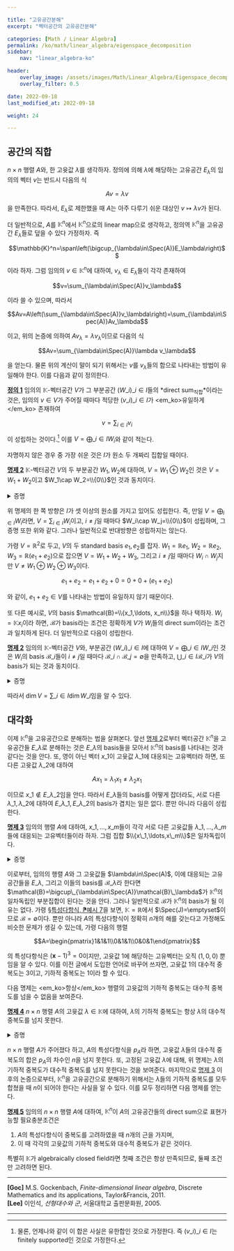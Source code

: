 ```yaml
---

title: "고유공간분해"
excerpt: "벡터공간의 고유공간분해"

categories: [Math / Linear Algebra]
permalink: /ko/math/linear_algebra/eigenspace_decomposition
sidebar: 
    nav: "linear_algebra-ko"

header:
    overlay_image: /assets/images/Math/Linear_Algebra/Eigenspace_decomposition.png
    overlay_filter: 0.5

date: 2022-09-18
last_modified_at: 2022-09-18

weight: 24

---
```


## 공간의 직합

$n\times n$ 행렬 $A$와, 한 고윳값 $\lambda$를 생각하자. 정의에 의해 $\lambda$에 해당하는 고유공간 $E_\lambda$의 임의의 벡터 $v$는 반드시 다음의 식

$$Av=\lambda v$$

을 만족한다. 따라서, $E_\lambda$로 제한했을 때 $A$는 아주 다루기 쉬운 대상인 $v\mapsto \lambda v$가 된다. 

더 일반적으로, $A$를 $\mathbb{K}^n$에서 $\mathbb{K}^n$으로의 linear map으로 생각하고, 정의역 $\mathbb{K}^n$을 고유공간 $E_\lambda$들로 덮을 수 있다 가정하자. 즉

$$\mathbb{K}^n=\span\left(\bigcup_{\lambda\in\Spec(A)}E_\lambda\right)$$

이라 하자. 그럼 임의의 $v\in\mathbb{K}^n$에 대하여, $v_\lambda\in E_\lambda$들이 각각 존재하여

$$v=\sum_{\lambda\in\Spec(A)}v_\lambda$$

이라 쓸 수 있으며, 따라서 

$$Av=A\left(\sum_{\lambda\in\Spec(A)}v_\lambda\right)=\sum_{\lambda\in\Spec(A)}Av_\lambda$$

이고, 위의 논증에 의하여 $Av_\lambda=\lambda v_\lambda$이므로 다음의 식

$$Av=\sum_{\lambda\in\Spec(A)}\lambda v_\lambda$$

을 얻는다. 물론 위의 계산이 말이 되기 위해서는 $v$를 $v_\lambda$들의 합으로 나타내는 방법이 유일해야 한다. 이를 다음과 같이 정의한다.

<div class="definition" markdown="1">

<ins id="def1">**정의 1**</ins> 임의의 $\mathbb{K}$-벡터공간 $V$가 그 부분공간 $(W\_i)\_{i\in I}$들의 *direct sum<sub>직합</sub>*이라는 것은, 임의의 $v\in V$가 주어질 때마다 적당한 $(v\_i)\_{i\in I}$가 <em_ko>유일하게</em_ko> 존재하여 

$$v=\sum_{i\in I} v_i$$

이 성립하는 것이다.[^1] 이를 $V=\bigoplus\_{i\in I}W_i$와 같이 적는다. 

</div>

자명하지 않은 경우 중 가장 쉬운 것은 $I$가 원소 두 개짜리 집합일 때이다.

<div class="proposition" markdown="1">

<ins id="prop2">**명제 2**</ins> $\mathbb{K}$-벡터공간 $V$의 두 부분공간 $W_1,W_2$에 대하여, $V=W_1\oplus W_2$인 것은 $V=W_1+W_2$이고 $W_1\cap W_2=\\{0\\}$인 것과 동치이다.

</div>
<details class="proof" markdown="1">
<summary>증명</summary>

우선 $V=W_1\oplus W_2$라 가정하자. 정의에 의해 $W_1+W_2\subseteq V$인 것은 자명하다. 거꾸로 임의의 $v\in V$를 택하면, $v=w_1+w_2$이도록 하는 $w_i\in W_i$가 존재하므로 $V\subseteq W_1+W_2$ 또한 성립한다. 이로부터 $V=W_1+W_2$임을 안다. 한편, 만일 $W_1\cap W_2\neq \\{0\\}$이라면, 영이 아닌 $w\in W_1+W_2$에 대하여

$$w=0+w=w+0$$

이므로 [정의 1](#def1)에서의 유일성에 모순이 된다. 

거꾸로 $V=W_1+W_2$이고 $W_1\cap W_2=\\{0\\}$이라 하자. 임의의 $v\in V$에 대하여, $V=W_1+W_2$이므로 $v=w_1+w_2$이도록 하는 $w_1\in W_i$가 반드시 존재한다. 또, 이와 같은 표현은 유일하다. 만일

$$v=w_1+w_2=w_1'+w_2'$$

라면, 

$$w_1-w_1'=w_2-w_2'$$

에서 좌변은 $W_1$의 원소, 우변은 $W_2$의 원소이므로 조건 $W_1\cap W_2=\\{0\\}$으로부터 $w_1-w_1'=w_2-w_2'=0$이기 때문이다. 

</details>

위 명제의 한 쪽 방향은 $I$가 셋 이상의 원소를 가지고 있어도 성립한다. 즉, 만일 $V=\bigoplus_{i\in I}W_i$라면, $V=\sum_{i\in I}W_i$이고, $i\neq j$일 때마다 $W_i\cap W_j=\\{0\\}$이 성립하며, 그 증명 또한 위와 같다. 그러나 일반적으로 반대방향은 성립하지는 않는다. 

가령 $V=\mathbb{R}^2$로 두고, $V$의 두 standard basis $e_1,e_2$를 잡자. $W_1=\mathbb{R}e_1$, $W_2=\mathbb{R}e_2$, $W_3=\mathbb{R}(e_1+e_2)$으로 잡으면 $V=W_1+W_2+W_3$, 그리고 $i\neq j$일 때마다 $W_i\cap W_j$지만 $V\neq W_1\oplus W_2\oplus W_3$이다. 

$$e_1+e_2=e_1+e_2+0=0+0+(e_1+e_2)$$

와 같이, $e_1+e_2\in V$를 나타내는 방법이 유일하지 않기 때문이다. 

또 다른 예시로, $V$의 basis $\mathcal{B}=\\{x_1,\ldots, x_n\\}$을 하나 택하자. $W_i=\mathbb{K}x_i$이라 하면, $\mathcal{B}$가 basis라는 조건은 정확하게 $V$가 $W_i$들의 direct sum이라는 조건과 일치하게 된다. 더 일반적으로 다음이 성립한다.

<div class="proposition" markdown="1">

<ins id="prop2">**명제 2**</ins> 임의의 $\mathbb{K}$-벡터공간 $V$와, 부분공간 $(W\_i)\_{i\in I}$에 대하여 $V=\bigoplus\_{i\in I} W\_i$인 것은 $W_i$의 basis $\mathcal{B}\_i$들이 $i\neq j$일 때마다 $\mathcal{B}\_i\cap\mathcal{B}\_j=\emptyset$을 만족하고, $\bigcup\_{i\in I}\mathcal{B}\_i$가 $V$의 basis가 되는 것과 동치이다.

</div>
<details class="proof" markdown="1">
<summary>증명</summary>

우선 $V=\bigoplus W\_i$라 가정하고, $W\_i$들의 basis $\mathcal{B}\_i$를 택하자. 만일 $\mathcal{B}\_i\cap\mathcal{B}\_j\neq\emptyset$이라면 $W\_i\cap W\_j\neq\emptyset$가 되어 [명제 2](#prop2) 이후의 논의에 모순이므로, 반드시 $\mathcal{B}\_i\cap\mathcal{B}\_j=\emptyset$이어야 한다. 임의의 $v\in V$에 대하여, $V=\bigoplus W\_i$로부터 다음의 식

$$v=\sum\_{i\in I} w\_i$$

을 만족하는 $w\_i$들이 유일하게 존재한다. 또, $W\_i$들 각각에서 $w\_i$들을 $\mathcal{B}\_i$의 원소들의 일차결합으로 유일하게 표현할 수 있다. 이로부터 $\bigcup\mathcal{B}\_i$가 $V$의 basis가 된다는 것을 알 수 있다.

이 논증을 거꾸로 뒤집으면 반대방향 또한 보일 수 있다.

</details>

따라서 $\dim V=\sum\_{i\in I}\dim W\_i$임을 알 수 있다. 

## 대각화

이제 $\mathbb{K}^n$을 고유공간으로 분해하는 법을 살펴본다. 앞선 [명제 2](#prop2)로부터 벡터공간 $\mathbb{K}^n$을 고유공간들 $E\_\lambda$로 분해하는 것은 $E\_\lambda$의 basis들을 모아서 $\mathbb{K}^n$의 basis를 나타내는 것과 같다는 것을 안다. 또, 영이 아닌 벡터 $x\_1$이 고윳값 $\lambda\_1$에 대응되는 고유벡터라 하면, 또 다른 고윳값 $\lambda\_2$에 대하여

$$Ax_1=\lambda_1x_1\neq\lambda_2 x_1$$

이므로 $x\_1\not\in E\_{\lambda\_2}$임을 안다. 따라서 $E\_\lambda$들의 basis를 어떻게 잡더라도, 서로 다른 $\lambda\_1,\lambda\_2$에 대하여 $E\_{\lambda\_1}, E\_{\lambda\_2}$의 basis가 겹치는 일은 없다. 뿐만 아니라 다음이 성립한다. 

<div class="proposition" markdown="1">

<ins id="prop3">**명제 3**</ins> 임의의 행렬 $A$에 대하여, $x\_1,\ldots, x\_m$들이 각각 서로 다른 고윳값들 $\lambda\_1,\ldots,\lambda\_m$들에 대응되는 고유벡터들이라 하자. 그럼 집합 $\\{x\_1,\ldots,x\_m\\}$은 일차독립이다. 

</div>
<details class="proof" markdown="1">
<summary>증명</summary>

결론을 부정하여 집합 $\\{x\_1,x\_2,\ldots, x\_m\\}$이 일차종속이라 하자. 즉, 다음의 식


$$\alpha_1x_1+\alpha_2x_2+\cdots+\alpha_mx_m=0\tag{1}$$

을 만족하며 모두 영은 아닌 스칼라들 $\alpha\_i$들이 존재한다. 이제 이를 만족하는 $(\alpha\_i)\_{1\leq i\leq m}$들 중, $\supp(\alpha\_i)$가 가장 작도록 하는 모임을 골라 이를 $(\beta\_i)\_{1\leq i\leq m}$라 하자. 즉, 만일 $\beta\_i\neq0$을 만족하는 $i$의 갯수가 $k$개라면, $k$개 미만의 $i$에 대하여 $\alpha\_i\neq 0$을 만족하는 $(\alpha\_i)\_{1\leq i\leq m}$은 위의 식 (1)을 만족하지 않는다.

이제 적어도 2개의 $\beta\_i$에 대하여 $\beta\_i\neq 0$이므로, 일반성을 잃지 않고 $\beta\_m\neq 0$이라 하자. 그럼

$$x_m=\sum_{i=1}^{m-1}\left(-\frac{\beta_i}{\beta_m}\right)x_i$$

이다. 편의상 이를 $x\_m=\sum\_{i=1}^{m-1}\beta'\_ix\_i$라 하자. 양 변에 $A$를 곱하면

$$Ax_m=\sum_{i=1}^{m-1}\beta'_i(Ax_i)$$

이고, $x\_m$들은 고유벡터들이므로

$$\lambda_mx_m=\sum_{i=1}^{m-1}\beta'_i\lambda_i x_i$$

이다. 그런데 $x\_m=\sum\_{i=1}^{m-1}\beta'\_ix\_i$의 양변에 $\lambda\_m$을 곱하면

$$\lambda_mx_m=\sum_{i=1}^{m-1}\beta_i'\lambda_mx_i$$

이므로, 이를 앞서서 얻은 식과 연립하면

$$0=\sum_{i=1}^{m-1}\beta_i'(\lambda_i-\lambda_m)x_i$$

이고, $\beta\_i'=-(\beta\_i/\beta\_m)$이므로 양 변에 $\beta\_m$을 곱해 위의 식을 정리하면

$$0=\sum_{i=1}^{m-1}\beta_i(\lambda_i-\lambda_m)x_i$$

이다. 만일 $(\beta''\_i)\_{1\leq i\leq n}$을 다음의 식

$$\beta_i''=\begin{cases}\beta_i(\lambda_i-\lambda_m)&1\leq i\leq m-1\\0&i=m\end{cases}$$

으로 정의하면 위의 식은 

$$\beta_1''x_1+\beta_2''x_2+\cdots+\beta_m''x_m=0$$

이 된다. 가정에 의해 $\lambda_i-\lambda_m\neq 0$이므로, $1\leq i\leq m-1$에 대해서는 $\beta_i''=0$인 것과 $\beta_i=0$인 것이 동치이다. 따라서 $\beta_i''\neq 0$을 만족하는 $1\leq i\leq m-1$은 $k-1$개이고, $\beta\_m''=0$이므로 $\supp(\beta\_i'')\_{1\leq i\leq m}$의 크기는 $k-1$이다. 이는 $(\beta\_i)\_{1\leq i\leq m}$의 최소성에 모순이므로, 집합 $\\{x_1,x_2,\ldots, x_m\\}$은 일차독립이다.

</details>

이로부터, 임의의 행렬 $A$와 그 고윳값들 $\lambda\in\Spec(A)$, 이에 대응되는 고유공간들을 $E\_\lambda$, 그리고 이들의 basis를 $\mathcal{B}\_\lambda$라 한다면 $\mathcal{B}=\bigcup\_{\lambda\in\Spec(A)}\mathcal{B}\_\lambda$가 $\mathbb{K}^n$의 일차독립인 부분집합이 된다는 것을 안다. 그러나 일반적으로 $\mathcal{B}$가 $\mathbb{K}^n$의 basis가 될 이유는 없다. 가령 [§특성다항식, ⁋예시 7](/ko/math/linear_algebra/characteristic_polynomial#ex7)을 보면, $\mathbb{K}=\mathbb{R}$에서 $\Spec(J)=\emptyset$이므로 $\mathcal{B}=\emptyset$이다. 뿐만 아니라 $A$의 특성다항식이 정확히 $n$개의 해를 갖는다고 가정해도 비슷한 문제가 생길 수 있는데, 가령 다음의 행렬

$$A=\begin{pmatrix}1&1&1\\0&1&1\\0&0&1\end{pmatrix}$$

의 특성다항식은 $(\mathbf{x}-1)^3=0$이지만, 고윳값 $1$에 해당하는 고유벡터는 오직 $(1,0,0)$ 뿐임을 알 수 있다. 이를 이전 글에서 도입한 언어로 바꾸어 쓰자면, 고윳값 $1$의 대수적 중복도는 $3$이고, 기하적 중복도는 $1$이라 할 수 있다. 

다음 명제는 <em_ko>항상</em_ko> 행렬의 고윳값의 기하적 중복도는 대수적 중복도를 넘을 수 없음을 보여준다. 

<div class="proposition" markdown="1">

<ins id="prop4">**명제 4**</ins> $n\times n$ 행렬 $A$의 고윳값 $\lambda\in\mathbb{K}$에 대하여, $\lambda$의 기하적 중복도는 항상 $\lambda$의 대수적 중복도를 넘지 못한다.

</div>
<details class="proof" markdown="1">
<summary>증명</summary>

$\lambda$의 기하적 중복도가 $k$라 하고, $E_\lambda(A)$를 span하는 $k$개의 일차독립인 벡터들 $x_1,\ldots, x_k$를 생각하자. 여기에 $(n-k)$개의 벡터 $x_{k+1},\ldots, x_k$를 추가하여 $\mathbb{K}^n$의 새로운 basis $\\{x_1,\ldots, x_n\\}$을 만들 수 있다. 이제 행렬 $X$를

$$X=(x_1|x_2|\cdots|x_n)$$

으로 정의한다면, $X$의 열들이 일차독립이므로 $X^{-1}$이 존재한다. $X^{-1}$의 각 row들을 $y_i$라 하자. 식 $X^{-1}X=XX^{-1}=I$에서

$$y_i\cdot x_j=\begin{cases}1&i=j\\ 0&i\neq j\end{cases}$$

이 성립한다. 따라서 $A'=X^{-1}AX$라 한다면 

$$\begin{aligned}A'&=X^{-1}(AX)=\begin{pmatrix}y_1\\ y_2\\ \vdots\\ y_n\end{pmatrix}(Ax_1|Ax_2|\cdots|Ax_n)\\
&=\begin{pmatrix}y_1\cdot Ax_1&y_1\cdot Ax_2&\cdots& y_1\cdot Ax_k&\cdots&y_1\cdot Ax_n\\ y_2\cdot Ax_1&y_2\cdot Ax_2&\cdots &y_2\cdot Ax_k&\cdots &y_2\cdot Ax_n\\ \vdots&\vdots&\ddots&\vdots&\ddots&\vdots\\ y_k\cdot Ax_1&y_k\cdot Ax_2&\cdots&y_k\cdot Ax_k&\cdots&y_k\cdot Ax_n\\ \vdots&\vdots&\ddots&\vdots&\ddots&\vdots\\ y_n\cdot Ax_1&y_n\cdot Ax_2&\cdots &y_n\cdot Ax_k&\cdots&y_n\cdot Ax_n \end{pmatrix}\\
&=\begin{pmatrix}y_1\cdot (\lambda x_1)&y_1\cdot (\lambda x_2)&\cdots& y_1\cdot (\lambda x_k)&\cdots&y_1\cdot Ax_n\\ y_2\cdot (\lambda x_1)&y_2\cdot (\lambda x_2)&\cdots &y_2\cdot (\lambda x_k)&\cdots &y_2\cdot Ax_n\\ \vdots&\vdots&\ddots&\vdots&\ddots&\vdots\\ y_k\cdot (\lambda x_1)&y_k\cdot (\lambda x_2)&\cdots&y_k\cdot (\lambda x_k)&\cdots&y_k\cdot Ax_n\\ \vdots&\vdots&\ddots&\vdots&\ddots&\vdots\\ y_n\cdot (\lambda x_1)&y_n\cdot (\lambda x_2)&\cdots &y_n\cdot (\lambda x_k)&\cdots&y_n\cdot Ax_n \end{pmatrix}\\
&=\begin{pmatrix}\lambda&0&\cdots& 0&\cdots&y_1\cdot Ax_n\\ 0&\lambda&\cdots &0&\cdots &y_2\cdot Ax_n\\ \vdots&\vdots&\ddots&\vdots&\ddots&\vdots\\ 0&0&\cdots&\lambda&\cdots&y_k\cdot Ax_n\\ \vdots&\vdots&\ddots&\vdots&\ddots&\vdots\\ 0&0&\cdots &0&\cdots&y_n\cdot Ax_n \end{pmatrix}\\
&=\begin{pmatrix}\lambda I_k&B\\ 0&C\end{pmatrix}\end{aligned}$$

이 된다. 따라서 $A$의 특성다항식을 $p_A(\mathbf{x})$라 적으면, 이전 글의 [정의 3]() 다음의 논증으로부터 $p_A(\mathbf{x})=p_{A'}(\mathbf{x})$이고 따라서

$$p_A(\mathbf{x}=p_{A'}(\mathbf{x})=\det(\mathbf{x}I-A')=(\mathbf{x}-\lambda)^k\det(\mathbf{x}I_{n-k}-C)$$

임을 안다. 즉, $p_A$에서 $\lambda$의 대수적 중복도는 최소 $k$이다. 

</details>

$n\times n$ 행렬 $A$가 주어졌다 하고, $A$의 특성다항식을 $p_A$라 하면, 고윳값 $\lambda$들의 대수적 중복도의 합은 $p_A$의 차수인 $n$을 넘지 못한다. 또, 고정된 고윳값 $\lambda$에 대해, 위 명제는 $\lambda$의 기하적 중복도가 대수적 중복도를 넘지 못한다는 것을 보여준다. 마지막으로 [명제 3](#prop3) 이후의 논증으로부터, $\mathbb{K}^n$을 고유공간으로 분해하기 위해서는 $\lambda$들의 기하적 중복도를 모두 합쳤을 때 $n$이 되어야 한다는 사실을 알 수 있다. 이를 모두 정리하면 다음 명제를 얻는다.

<div class="proposition" markdown="1">

<ins id="prop5">**명제 5**</ins> 임의의 $n\times n$ 행렬 $A$에 대하여, $\mathbb{K}^n$이 $A$의 고유공간들의 direct sum으로 표현가능할 필요충분조건은 

1. $A$의 특성다항식이 중복도를 고려하였을 때 $n$개의 근을 가지며,
2. 이 때 각각의 고윳값의 기하적 중복도와 대수적 중복도가 같은 것이다.

</div>

특별히 $\mathbb{K}$가 algebraically closed field라면 첫째 조건은 항상 만족되므로, 둘째 조건만 고려하면 된다.



[^1]: 물론, 언제나와 같이 이 합은 사실은 유한합인 것으로 가정한다. 즉 $(v\_i)\_{i\in I}$는 finitely supported인 것으로 가정한다.

---

**[Goc]** M.S. Gockenbach, *Finite-dimensional linear algebra*, Discrete Mathematics and its applications, Taylor&Francis, 2011.  
**[Lee]** 이인석, *선형대수와 군*, 서울대학교 출판문화원, 2005.

---